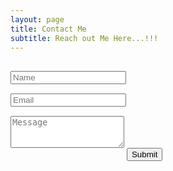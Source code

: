 ```yaml
---
layout: page
title: Contact Me
subtitle: Reach out Me Here...!!!
---
```

<form action="https://formspree.io/y.keshav1877@gmail.com" method="POST" class="form" id="contact-form">
  <div class="row" style="margin-top: 30px;">
    <div class="col-xs-6">
      <input type="text" name="name" class="form-control input-lg" placeholder="Name" title="Name"
             style="margin-bottom: 15px;">
    </div>
    <div class="col-xs-6">
      <input type="email" name="_replyto" class="form-control input-lg" placeholder="Email" title="Email"
             style="margin-bottom: 15px;">
    </div>
  </div>
  <input type="hidden" name="_subject" value="New User Contacted From ykeshav.github.io">
  <textarea type="text" name="content" class="form-control input-lg" placeholder="Message" title="Message"
            required="required" rows="3" style="margin-bottom: 15px;resize: vertical"></textarea>
  <input type="text" name="_gotcha" style="display:none">
  <input type="hidden" name="_next" value="./contact?message=Your message was sent successfully, thanks!"/>
  <button type="submit" class="btn btn-lg btn-primary">Submit</button>
</form>